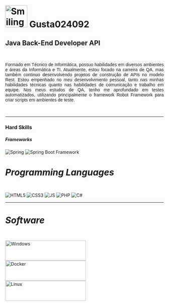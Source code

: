   # <img src="https://raw.githubusercontent.com/Tarikul-Islam-Anik/Animated-Fluent-Emojis/master/Emojis/Smilies/Smiling%20Face%20with%20Sunglasses.png" alt="Smiling Face with Sunglasses" width="70" height="70" /> Gusta024092 

  ## Java Back-End Developer API
  <br>
  
  <div align="justify" style="font-family: Arial;" >
    <p>
      Formado em Técnico de Informática, possuo habilidades em diversos ambientes e áreas da Informática e TI. Atualmente, estou focado na carreira de QA, mas também continuo desenvolvendo projetos de construção de APIs no modelo Rest. Estou empenhado no meu desenvolvimento pessoal, tanto nas minhas habilidades técnicas quanto nas habilidades de comunicação e trabalho em equipe. Nos meus estudos de QA, tenho me aprofundado em testes automatizados, utilizando principalmente o framework Robot Framework para criar scripts em ambientes de teste.
    </p>
  </div>
  <br>
  <hr>
  <div>
    <h3>Hard Skills </h3>
    <h5>Frameworks </h5>
    <img href="https://spring.io/tools" src="https://img.shields.io/badge/Spring-6DB33F?style=for-the-badge&logo=spring&logoColor=white" alt="Spring" />
    <img href="https://spring.io/tools" src="https://img.shields.io/badge/Spring_Boot-F2F4F9?style=for-the-badge&logo=spring-boot" alt="Spring Boot Framework" />
  </div>
  <div>
    <h5 style="font-size: 28px">Programming Languages</h5>
    <img src="https://img.shields.io/badge/HTML5-E34F26?style=for-the-badge&logo=html5&logoColor=white" alt="HTML5" />
    <img src="https://img.shields.io/badge/CSS3-1572B6?style=for-the-badge&logo=css3&logoColor=white" alt="CSS3" />
    <img src="https://img.shields.io/badge/JavaScript-323330?style=for-the-badge&logo=javascript&logoColor=F7DF1E" alt="JS" />
    <img src="https://img.shields.io/badge/PHP-777BB4?style=for-the-badge&logo=php&logoColor=white" alt="PHP" />
    <img src="https://img.shields.io/badge/C%23-239120?style=for-the-badge&logo=csharp&logoColor=white" alt="C#" />
  </div>
  <hr>
  <div>
    <h5 style="font-size: 28px">Software</h5>
    <img src="https://img.shields.io/badge/Windows-0078D6?style=for-the-badge&logo=windows&logoColor=white" alt="Windows" width=256 height=64 />
  </div>
  <div>
    <img src="https://img.shields.io/badge/Docker-2CA5E0?style=for-the-badge&logo=docker&logoColor=white" alt="Docker" width=256 height=64 />
  </div>
  <div>
    <img src="https://img.shields.io/badge/Linux-FCC624?style=for-the-badge&logo=linux&logoColor=black" alt="Linux" width=256 height=64 />
  </div>
  
  <!--
  **Gusta024092/Gusta024092** is a ✨ _special_ ✨ repository because its `README.md` (this file) appears on your GitHub profile.
  
  Here are some ideas to get you started:
  
  - 🔭 I’m currently working on ...
  - 🌱 I’m currently learning ...
  - 👯 I’m looking to collaborate on ...
  - 🤔 I’m looking for help with ...
  - 💬 Ask me about ...
  - 📫 How to reach me: ...
  - 😄 Pronouns: ...
  - ⚡ Fun fact: ...
  -->
  
